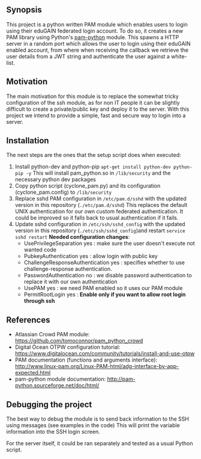 ## Synopsis

This project is a python written PAM module which enables users to login using their eduGAIN federated login account.
To do so, it creates a new PAM library using Python's [pam-python](http://pam-python.sourceforge.net/) module.
This spawns a HTTP server in a random port which allows the user to login using their eduGAIN enabled account, from where
when receiving the callback we retrieve the user details from a JWT string and authenticate the user against a white-list.

## Motivation

The main motivation for this module is to replace the somewhat tricky configuration of the ssh module, as for non IT people
it can be slightly difficult to create a private/public key and deploy it to the server. With this project we intend to 
provide a simple, fast and secure way to login into a server.

## Installation

The next steps are the ones that the setup script does when executed:

1. Install python-dev and python-pip
`apt-get install python-dev python-pip -y`
This will install pam_python.so in `/lib/security` and the necessary python dev packages
2. Copy python script (cyclone_pam.py) and its configuration (cyclone_pam.config) to `/lib/security`
3. Replace sshd PAM configuration in `/etc/pam.d/sshd` with the updated version in this repository (`./etc/pam.d/sshd`)
This replaces the default UNIX authentication for our own custom federated authentication.
It could be improved so it falls back to usual authentication if it fails.
4. Update sshd configuration in `/etc/ssh/sshd_config` with the updated version in this repository (`./etc/ssh/sshd_config`)and restart `service sshd restart`
**Needed configuration changes**:
    * UsePrivilegeSeparation yes : make sure the user doesn't execute not wanted code
    * PubkeyAuthentication yes : allow login with public key
    * ChallengeResponseAuthentication yes : specifies whether to use challenge-response authentication.
    * PasswordAuthentication no : we disable password authentication to replace it with our own authentication
    * UsePAM yes : we need PAM enabled so it uses our PAM module
    * PermitRootLogin yes : **Enable only if you want to allow root login through ssh**



## References

* Atlassian Crowd PAM module: https://github.com/tomoconnor/pam_python_crowd
* Digital Ocean OTPW configuration tutorial: https://www.digitalocean.com/community/tutorials/install-and-use-otpw
* PAM documentation (functions and arguments interface): http://www.linux-pam.org/Linux-PAM-html/adg-interface-by-app-expected.html 
* pam-python module documentation: http://pam-python.sourceforge.net/doc/html/

## Debugging the project

The best way to debug the module is to send back information to the SSH using messages (see examples in the code)
This will print the variable information into the SSH login screen.

For the server itself, it could be ran separately and tested as a usual Python script.
